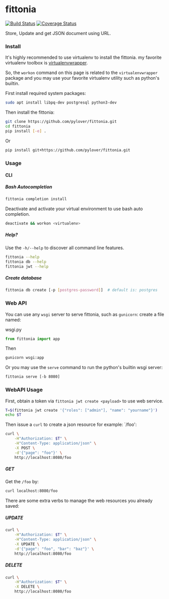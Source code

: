 # fittonia

[![Build Status](https://travis-ci.org/pylover/fittonia.svg?branch=master)](https://travis-ci.org/pylover/fittonia)
[![Coverage Status](https://coveralls.io/repos/github/pylover/fittonia/badge.svg?branch=master)](https://coveralls.io/github/pylover/fittonia?branch=master)


Store, Update and get JSON document using URL.


### Install

It's highly recommended to use virtualenv to install the fittonia. my favorite
virtualenv toolbox is [virtualenvwrapper](https://pypi.org/project/virtualenvwrapper/).

So, the `workon` command on this page is related to the `virtualenvwrapper`
package and you may use your favorite virtualenv utility such as python's
builtin.

First install required system packages:

```bash
sudo apt install libpq-dev postgresql python3-dev
```

Then install the fittonia:

```bash
git clone https://github.com/pylover/fittonia.git
cd fittonia
pip install [-e] .
```

Or

```bash
pip install git+https://github.com/pylover/fittonia.git
```


### Usage

#### CLI

##### Bash Autocompletion

```bash
fittonia completion install
```

Deactivate and activate your virtual environment to use bash auto completion.

```bash
deactivate && workon <virtualenv>
```

##### Help?

Use the `-h/--help` to discover all command line features.

```bash
fittonia --help
fittonia db --help
fittonia jwt --help
```

##### Create database

```bash
fittonia db create [-p [postgres-password]]  # default is: postgres
```

### Web API

You can use any `wsgi` server to serve fittonia, such as `gunicorn`:
create a file named:

wsgi.py
```python
from fittonia import app
```

Then

```bash
gunicorn wsgi:app
```

Or you may use the `serve` command to run the python's builtin wsgi server:

```bash
fittonia serve [-b 8080]
```

### WebAPI Usage

First, obtain a token via `fittonia jwt create <payload>` to use web service.

```bash
T=$(fittonia jwt create '{"roles": ["admin"], "name": "yourname"}')
echo $T
```

Then issue a `curl` to create a json resource for example: `/foo':

```bash
curl \
    -H"Authorization: $T" \
    -H"Content-Type: application/json" \
    -X POST \
    -d'{"page": "foo"}' \
    http://localhost:8080/foo
```

##### GET

Get the `/foo` by:

```bash
curl localhost:8080/foo
```

There are some extra verbs to manage the web resources you already saved:

##### UPDATE

```bash
curl \
    -H"Authorization: $T" \
    -H"Content-Type: application/json" \
    -X UPDATE \
    -d'{"page": "foo", "bar": "baz"}' \
    http://localhost:8080/foo
```

##### DELETE

```bash
curl \
    -H"Authorization: $T" \
    -X DELETE \
    http://localhost:8080/foo
```

